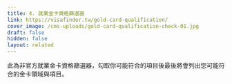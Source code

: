 ```yaml
---
title: 4. 就業金卡資格篩選器
link: https://visafinder.tw/gold-card-qualification/
cover_image: /cms-uploads/gold-card-qualification-check-01.jpg
draft: false
hidden: false
layout: related
---
```

此為非官方就業金卡資格篩選器，勾取你可能符合的項目後最後將會列出您可能符合的金卡領域與項目。